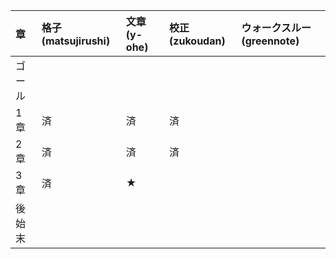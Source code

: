 |章|格子(matsujirushi)|文章(y-ohe)|校正(zukoudan)|ウォークスルー(greennote)|
|:--|:--|:--|:--|:--|
|ゴール|||||
|1章|済|済|済||
|2章|済|済|済||
|3章|済|★|||
|後始末|||||
